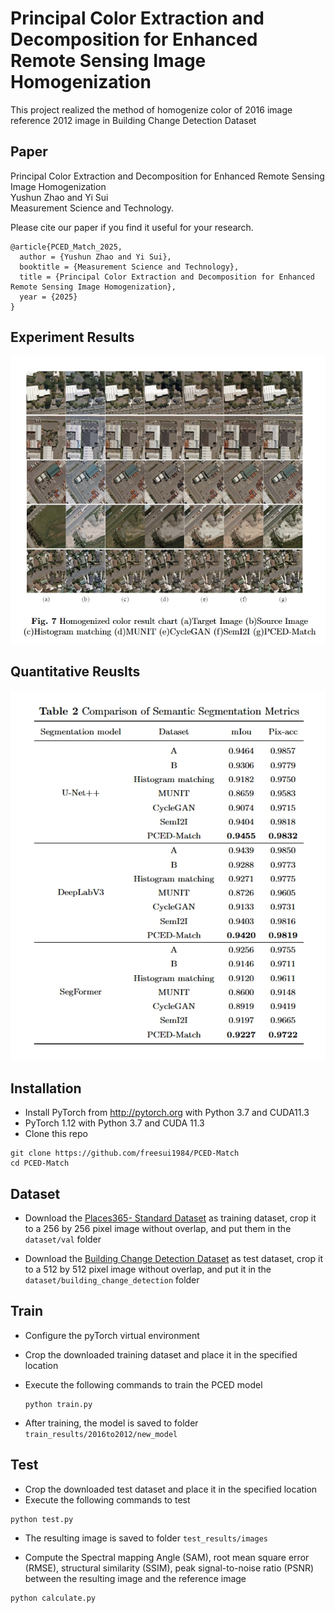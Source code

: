 # Principal Color Extraction and Decomposition for Enhanced Remote Sensing Image Homogenization

This project realized the method of homogenize color of 2016 image reference 2012 image in Building Change Detection Dataset

## Paper
Principal Color Extraction and Decomposition for Enhanced Remote Sensing Image Homogenization <br />
Yushun Zhao and Yi Sui <br />Measurement Science and Technology.

Please cite our paper if you find it useful for your research.

```
@article{PCED_Match_2025,
  author = {Yushun Zhao and Yi Sui},
  booktitle = {Measurement Science and Technology},
  title = {Principal Color Extraction and Decomposition for Enhanced Remote Sensing Image Homogenization},
  year = {2025}
}
```

## Experiment Results

![](figure/figure1.png)

## Quantitative Reuslts

![](figure/figure2.png)

## Installation
* Install PyTorch from http://pytorch.org with Python 3.7 and CUDA11.3
* PyTorch 1.12 with Python 3.7 and CUDA 11.3
* Clone this repo
```
git clone https://github.com/freesui1984/PCED-Match
cd PCED-Match
```
## Dataset
* Download the [Places365- Standard Dataset](https://paperswithcode.com/dataset/places365) as training dataset, crop it to a 256 by 256 pixel image without overlap, and put them in the `dataset/val` folder

* Download the [Building Change Detection Dataset](http://gpcv.whu.edu.cn/data/Building%20change%20detection%20dataset_add.zip) as test dataset, crop it to a 512 by 512 pixel image without overlap, and put it in the `dataset/building_change_detection` folder

## Train
* Configure the pyTorch virtual environment
  
* Crop the downloaded training dataset and place it in the specified location

* Execute the following commands to train the PCED model

  ```
  python train.py
  ```

* After training, the model is saved to folder `train_results/2016to2012/new_model` 

## Test
* Crop the downloaded test dataset and place it in the specified location
* Execute the following commands to test 

```
python test.py
```

* The resulting image is saved to folder `test_results/images`

* Compute the Spectral mapping Angle (SAM), root mean square error (RMSE), structural similarity (SSIM), peak signal-to-noise ratio (PSNR) between the resulting image and the reference image
```
python calculate.py
```
